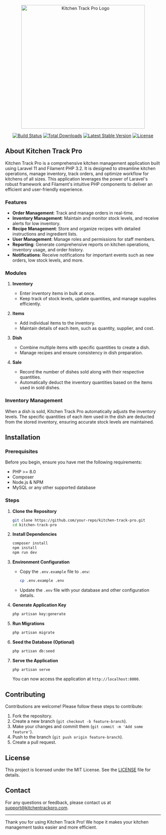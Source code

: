 <p align="center"><a href="#" target="_blank"><img src="https://drive.google.com/file/d/17yOvlVOUbbm7I3tBi88_jloURxdrkv4y/view?usp=drive_link" width="400" alt="Kitchen Track Pro Logo"></a></p>

<p align="center">
<a href="https://github.com/your-repo/kitchen-track-pro/actions"><img src="https://github.com/your-repo/kitchen-track-pro/workflows/tests/badge.svg" alt="Build Status"></a>
<a href="https://packagist.org/packages/your-package/kitchen-track-pro"><img src="https://img.shields.io/packagist/dt/your-package/kitchen-track-pro" alt="Total Downloads"></a>
<a href="https://packagist.org/packages/your-package/kitchen-track-pro"><img src="https://img.shields.io/packagist/v/your-package/kitchen-track-pro" alt="Latest Stable Version"></a>
<a href="https://packagist.org/packages/your-package/kitchen-track-pro"><img src="https://img.shields.io/packagist/l/your-package/kitchen-track-pro" alt="License"></a>
</p>

## About Kitchen Track Pro

Kitchen Track Pro is a comprehensive kitchen management application built using Laravel 11 and Filament PHP 3.2. It is designed to streamline kitchen operations, manage inventory, track orders, and optimize workflow for kitchens of all sizes. This application leverages the power of Laravel's robust framework and Filament's intuitive PHP components to deliver an efficient and user-friendly experience.

### Features

-   **Order Management**: Track and manage orders in real-time.
-   **Inventory Management**: Maintain and monitor stock levels, and receive alerts for low inventory.
-   **Recipe Management**: Store and organize recipes with detailed instructions and ingredient lists.
-   **User Management**: Manage roles and permissions for staff members.
-   **Reporting**: Generate comprehensive reports on kitchen operations, inventory usage, and order history.
-   **Notifications**: Receive notifications for important events such as new orders, low stock levels, and more.

### Modules

1. **Inventory**

    - Enter inventory items in bulk at once.
    - Keep track of stock levels, update quantities, and manage supplies efficiently.

2. **Items**

    - Add individual items to the inventory.
    - Maintain details of each item, such as quantity, supplier, and cost.

3. **Dish**

    - Combine multiple items with specific quantities to create a dish.
    - Manage recipes and ensure consistency in dish preparation.

4. **Sale**
    - Record the number of dishes sold along with their respective quantities.
    - Automatically deduct the inventory quantities based on the items used in sold dishes.

### Inventory Management

When a dish is sold, Kitchen Track Pro automatically adjusts the inventory levels. The specific quantities of each item used in the dish are deducted from the stored inventory, ensuring accurate stock levels are maintained.

## Installation

### Prerequisites

Before you begin, ensure you have met the following requirements:

-   PHP >= 8.0
-   Composer
-   Node.js & NPM
-   MySQL or any other supported database

### Steps

1. **Clone the Repository**

    ```bash
    git clone https://github.com/your-repo/kitchen-track-pro.git
    cd kitchen-track-pro
    ```

2. **Install Dependencies**

    ```bash
    composer install
    npm install
    npm run dev
    ```

3. **Environment Configuration**

    - Copy the `.env.example` file to `.env`:
        ```bash
        cp .env.example .env
        ```
    - Update the `.env` file with your database and other configuration details.

4. **Generate Application Key**

    ```bash
    php artisan key:generate
    ```

5. **Run Migrations**

    ```bash
    php artisan migrate
    ```

6. **Seed the Database (Optional)**

    ```bash
    php artisan db:seed
    ```

7. **Serve the Application**

    ```bash
    php artisan serve
    ```

    You can now access the application at `http://localhost:8000`.

## Contributing

Contributions are welcome! Please follow these steps to contribute:

1. Fork the repository.
2. Create a new branch (`git checkout -b feature-branch`).
3. Make your changes and commit them (`git commit -m 'Add some feature'`).
4. Push to the branch (`git push origin feature-branch`).
5. Create a pull request.

## License

This project is licensed under the MIT License. See the [LICENSE](LICENSE) file for details.

## Contact

For any questions or feedback, please contact us at [support@kitchentrackpro.com](mailto:support@kitchentrackpro.com).

---

Thank you for using Kitchen Track Pro! We hope it makes your kitchen management tasks easier and more efficient.
